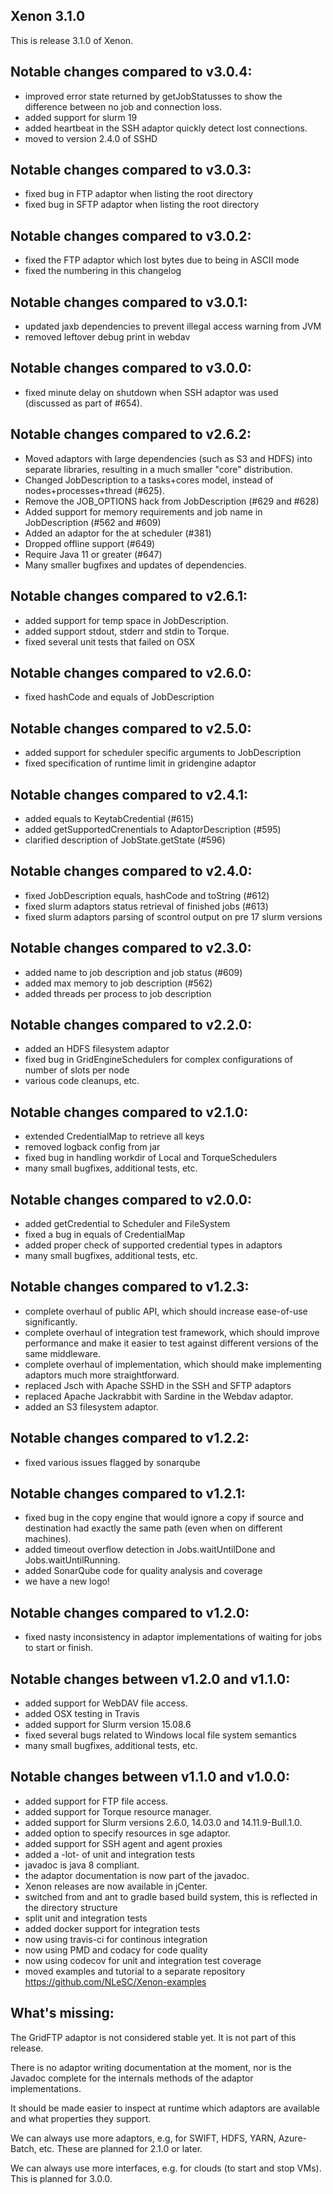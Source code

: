Xenon 3.1.0
-----------

This is release 3.1.0 of Xenon.

Notable changes compared to v3.0.4:
-----------------------------------

- improved error state returned by getJobStatusses to show the difference between no job and connection loss.
- added support for slurm 19
- added heartbeat in the SSH adaptor quickly detect lost connections.
- moved to version 2.4.0 of SSHD 

Notable changes compared to v3.0.3:
-----------------------------------

- fixed bug in FTP adaptor when listing the root directory
- fixed bug in SFTP adaptor when listing the root directory

Notable changes compared to v3.0.2:
-----------------------------------

- fixed the FTP adaptor which lost bytes due to being in ASCII mode 
- fixed the numbering in this changelog

Notable changes compared to v3.0.1:
-----------------------------------

- updated jaxb dependencies to prevent illegal access warning from JVM
- removed leftover debug print in webdav 

Notable changes compared to v3.0.0:
-----------------------------------

- fixed minute delay on shutdown when SSH adaptor was used (discussed as part of #654).

Notable changes compared to v2.6.2:
-----------------------------------

- Moved adaptors with large dependencies (such as S3 and HDFS) into separate libraries, resulting in a much smaller "core" distribution.
- Changed JobDescription to a tasks+cores model, instead of nodes+processes+thread (#625).   
- Remove the JOB_OPTIONS hack from JobDescription (#629 and #628)
- Added support for memory requirements and job name in JobDescription (#562 and #609)
- Added an adaptor for the at scheduler (#381)
- Dropped offline support (#649)
- Require Java 11 or greater (#647)
- Many smaller bugfixes and updates of dependencies. 

Notable changes compared to v2.6.1:
-----------------------------------

- added support for temp space in JobDescription. 
- added support stdout, stderr and stdin to Torque.
- fixed several unit tests that failed on OSX

Notable changes compared to v2.6.0:
-----------------------------------

- fixed hashCode and equals of JobDescription

Notable changes compared to v2.5.0:
-----------------------------------

- added support for scheduler specific arguments to JobDescription
- fixed specification of runtime limit in gridengine adaptor 

Notable changes compared to v2.4.1:
-----------------------------------

- added equals to KeytabCredential (#615)
- added getSupportedCrenentials to AdaptorDescription (#595)
- clarified description of JobState.getState (#596)

Notable changes compared to v2.4.0:
-----------------------------------

- fixed JobDescription equals, hashCode and toString (#612)
- fixed slurm adaptors status retrieval of finished jobs (#613)
- fixed slurm adaptors parsing of scontrol output on pre 17 slurm versions

Notable changes compared to v2.3.0:
-----------------------------------

- added name to job description and job status (#609)
- added max memory to job description (#562)
- added threads per process to job description

Notable changes compared to v2.2.0:
-----------------------------------

- added an HDFS filesystem adaptor 
- fixed bug in GridEngineSchedulers for complex configurations of number of slots per node
- various code cleanups, etc.

Notable changes compared to v2.1.0:
-----------------------------------

- extended CredentialMap to retrieve all keys 
- removed logback config from jar 
- fixed bug in handling workdir of Local and TorqueSchedulers
- many small bugfixes, additional tests, etc.


Notable changes compared to v2.0.0:
-----------------------------------

- added getCredential to Scheduler and FileSystem 
- fixed a bug in equals of CredentialMap
- added proper check of supported credential types in adaptors 
- many small bugfixes, additional tests, etc.

Notable changes compared to v1.2.3:
-----------------------------------

- complete overhaul of public API, which should increase ease-of-use significantly. 
- complete overhaul of integration test framework, which should improve performance and make it easier to test against different versions of the same middleware.
- complete overhaul of implementation, which should make implementing adaptors much more straightforward.
- replaced Jsch with Apache SSHD in the SSH and SFTP adaptors
- replaced Apache Jackrabbit with Sardine in the Webdav adaptor. 
- added an S3 filesystem adaptor. 

Notable changes compared to v1.2.2:
-----------------------------------

- fixed various issues flagged by sonarqube

Notable changes compared to v1.2.1:
-----------------------------------

- fixed bug in the copy engine that would ignore a copy if source and destination had exactly the same path (even when on different machines).
- added timeout overflow detection in Jobs.waitUntilDone and Jobs.waitUntilRunning.
- added SonarQube code for quality analysis and coverage
- we have a new logo!

Notable changes compared to v1.2.0:
-----------------------------------

- fixed nasty inconsistency in adaptor implementations of waiting for jobs to start or finish.

Notable changes between v1.2.0 and v1.1.0:
------------------------------------------

- added support for WebDAV file access.
- added OSX testing in Travis
- added support for Slurm version 15.08.6
- fixed several bugs related to Windows local file system semantics
- many small bugfixes, additional tests, etc. 


Notable changes between v1.1.0 and v1.0.0:
------------------------------------------
 
- added support for FTP file access.
- added support for Torque resource manager.
- added support for Slurm versions 2.6.0, 14.03.0 and 14.11.9-Bull.1.0.
- added option to specify resources in sge adaptor.
- added support for SSH agent and agent proxies
- added a -lot- of unit and integration tests
- javadoc is java 8 compliant.
- the adaptor documentation is now part of the javadoc.
- Xenon releases are now available in jCenter.
- switched from and ant to gradle based build system, this is reflected in the directory structure 
- split unit and integration tests
- added docker support for integration tests
- now using travis-ci for continous integration 
- now using PMD and codacy for code quality
- now using codecov for unit and integration test coverage
- moved examples and tutorial to a separate repository https://github.com/NLeSC/Xenon-examples


What's missing:
---------------
	
The GridFTP adaptor is not considered stable yet. It is not part of this release.

There is no adaptor writing documentation at the moment, nor is the Javadoc complete for the internals methods of the adaptor implementations.

It should be made easier to inspect at runtime which adaptors are available and what properties they support.

We can always use more adaptors, e.g, for SWIFT, HDFS, YARN, Azure-Batch, etc. These are planned for 2.1.0 or later.

We can always use more interfaces, e.g. for clouds (to start and stop VMs). This is planned for 3.0.0.



